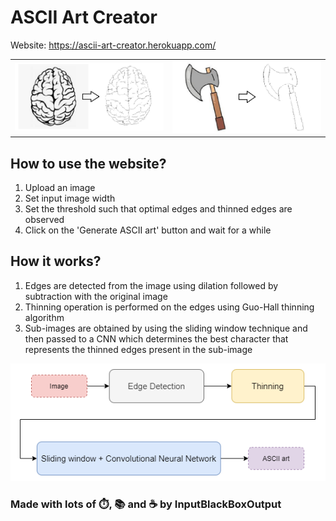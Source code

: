 # ASCII Art Creator

Website: https://ascii-art-creator.herokuapp.com/

|||
|--|--|
|![](images/sample-output-1.png)| ![](images/sample-output-2.png)|

## How to use the website?
1. Upload an image
1. Set input image width
1. Set the threshold such that optimal edges and thinned edges are observed
1. Click on the 'Generate ASCII art' button and wait for a while

## How it works?
1. Edges are detected from the image using dilation followed by subtraction with the original image
1. Thinning operation is performed on the edges using Guo-Hall thinning algorithm
1. Sub-images are obtained by using the sliding window technique and then passed to a CNN which determines the best character that represents the thinned edges present in the sub-image

![](images/process.drawio.png)

### Made with lots of ⏱️, 📚 and ☕ by InputBlackBoxOutput